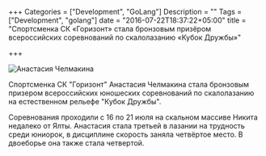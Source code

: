 +++
Categories = ["Development", "GoLang"]
Description = ""
Tags = ["Development", "golang"]
date = "2016-07-22T18:37:22+05:00"
title = "Спортсменка СК «Горизонт» стала бронзовым призёром всероссийских соревнований по скалолазанию «Кубок Дружбы»"

+++


![Анастасия Челмакина](/images/2016-07/chelmakina.jpg)

Спортсменка СК "Горизонт" Анастаcия Челмакина стала бронзовым призером всероссийских юношеских соревнований по скалолазанию на естественном рельефе "Кубок Дружбы".

<!--more-->

Соревнования проходили с 16 по 21 июля на скальном массиве Никита недалеко от Ялты. Анастасия стала третьей в лазании на трудность среди юниорок, в дисциплине скорость заняла четвёртое место. В двоеборье она также стала четвертой.


